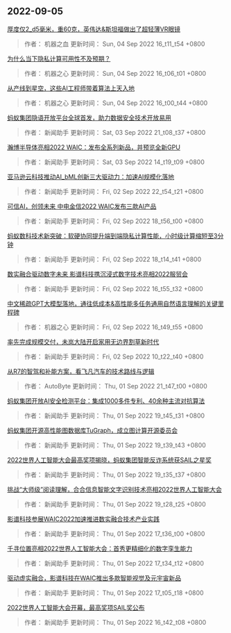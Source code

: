 
## 2022-09-05

 [厚度仅2_d5毫米，重60克，英伟达&斯坦福做出了超轻薄VR眼镜](https://www.jiqizhixin.com/articles/2022-09-04-3)

> 作者： 机器之血  更新时间： Sun, 04 Sep 2022 16_t11_t54 +0800

 [为什么当下隐私计算可用性不及预期？](https://www.jiqizhixin.com/articles/2022-09-04-2)

> 作者： 机器之心  更新时间： Sun, 04 Sep 2022 16_t06_t01 +0800

 [从产线到星空，这些AI工程师带着算法上天入地](https://www.jiqizhixin.com/articles/2022-09-04)

> 作者： 机器之心  更新时间： Sun, 04 Sep 2022 16_t00_t44 +0800

 [蚂蚁集团隐语开放平台全球首发，助力数据安全技术开放易用](https://www.jiqizhixin.com/articles/2022-09-03-2)

> 作者： 新闻助手  更新时间： Sat, 03 Sep 2022 21_t08_t37 +0800

 [瀚博半导体亮相2022 WAIC：发布全系列新品，并预览全新GPU](https://www.jiqizhixin.com/articles/2022-09-03)

> 作者： 新闻助手  更新时间： Sat, 03 Sep 2022 14_t19_t09 +0800

 [亚马逊云科技推动AI_bML创新三大驱动力：加速AI规模化落地](https://www.jiqizhixin.com/articles/2022-09-02-7)

> 作者： 新闻助手  更新时间： Fri, 02 Sep 2022 22_t54_t21 +0800

 [可信AI，创领未来  中电金信2022 WAIC发布三款AI产品](https://www.jiqizhixin.com/articles/2022-09-02-6)

> 作者： 新闻助手  更新时间： Fri, 02 Sep 2022 18_t56_t00 +0800

 [蚂蚁数科技术新突破：软硬协同提升端到端隐私计算性能，小时级计算缩短至3分钟](https://www.jiqizhixin.com/articles/2022-09-02-5)

> 作者： 新闻助手  更新时间： Fri, 02 Sep 2022 18_t14_t41 +0800

 [数实融合驱动数字未来 影谱科技携沉浸式数字技术亮相2022服贸会](https://www.jiqizhixin.com/articles/2022-09-02-4)

> 作者： 新闻助手  更新时间： Fri, 02 Sep 2022 16_t55_t32 +0800

 [中文稀疏GPT大模型落地，通往低成本&高性能多任务通用自然语言理解的关键里程碑](https://www.jiqizhixin.com/articles/2022-09-02-3)

> 作者： 机器之心  更新时间： Fri, 02 Sep 2022 16_t49_t55 +0800

 [率先完成规模交付，未岚大陆开启家用无边界割草新时代](https://www.jiqizhixin.com/articles/2022-09-02)

> 作者： 新闻助手  更新时间： Fri, 02 Sep 2022 10_t22_t40 +0800

 [从R7的智驾和补能方案，看飞凡汽车的技术路线与逻辑](https://www.jiqizhixin.com/articles/2022-09-01-13)

> 作者： AutoByte  更新时间： Thu, 01 Sep 2022 21_t47_t00 +0800

 [蚂蚁集团开放AI安全检测平台：集成1000多件专利、40余种主流对抗算法](https://www.jiqizhixin.com/articles/2022-09-01-12)

> 作者： 新闻助手  更新时间： Thu, 01 Sep 2022 19_t45_t31 +0800

 [蚂蚁集团开源高性能图数据库TuGraph，成立图计算开源委员会](https://www.jiqizhixin.com/articles/2022-09-01-11)

> 作者： 新闻助手  更新时间： Thu, 01 Sep 2022 19_t39_t43 +0800

 [2022世界人工智能大会最高奖项揭晓，蚂蚁集团智能反诈系统获SAIL之星奖](https://www.jiqizhixin.com/articles/2022-09-01-10)

> 作者： 新闻助手  更新时间： Thu, 01 Sep 2022 19_t35_t37 +0800

 [挑战“大师级”阅读理解，合合信息智能文字识别技术亮相2022世界人工智能大会](https://www.jiqizhixin.com/articles/2022-09-01-9)

> 作者： 新闻助手  更新时间： Thu, 01 Sep 2022 19_t28_t25 +0800

 [影谱科技参展WAIC2022加速推进数实融合技术产业实践](https://www.jiqizhixin.com/articles/2022-09-01-8)

> 作者： 新闻助手  更新时间： Thu, 01 Sep 2022 17_t36_t00 +0800

 [千寻位置亮相2022世界人工智能大会：首秀更精细化的数字孪生能力](https://www.jiqizhixin.com/articles/2022-09-01-7)

> 作者： 新闻助手  更新时间： Thu, 01 Sep 2022 17_t34_t12 +0800

 [驱动虚实融合，影谱科技在WAIC推出多款智能视觉及元宇宙新品](https://www.jiqizhixin.com/articles/2022-09-01-6)

> 作者： 新闻助手  更新时间： Thu, 01 Sep 2022 17_t05_t18 +0800

 [2022世界人工智能大会开幕，最高奖项SAIL奖公布](https://www.jiqizhixin.com/articles/2022-09-01-5)

> 作者： 新闻助手  更新时间： Thu, 01 Sep 2022 16_t42_t08 +0800
